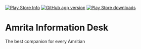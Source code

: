 [![Play Store Info](https://img.shields.io/badge/Play_Store-v2.1.7-36B0C1.svg?style=flat-square)](https://play.google.com/store/apps/details?id=com.njlabs.amrita.aid) [![GitHub app version](https://img.shields.io/badge/GitHub-v2.1.8-yellow.svg?style=flat-square)](https://github.com/niranjan94/amrita-info-desk) [![Play Store downloads](https://img.shields.io/badge/downloads-4.3k%20total-E04253.svg?style=flat-square)](https://play.google.com/store/apps/details?id=com.njlabs.amrita.aid)

# Amrita Information Desk

The best companion for every Amritian